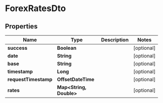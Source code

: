 

# ForexRatesDto


## Properties

| Name | Type | Description | Notes |
|------------ | ------------- | ------------- | -------------|
|**success** | **Boolean** |  |  [optional] |
|**date** | **String** |  |  [optional] |
|**base** | **String** |  |  [optional] |
|**timestamp** | **Long** |  |  [optional] |
|**requestTimestamp** | **OffsetDateTime** |  |  [optional] |
|**rates** | **Map&lt;String, Double&gt;** |  |  [optional] |



